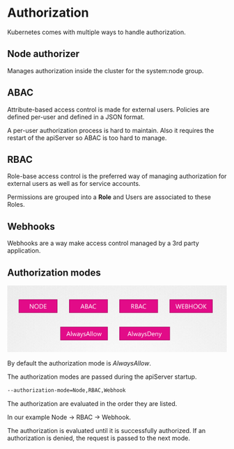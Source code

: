 # Authorization

Kubernetes comes with multiple ways to handle authorization.

## Node authorizer

Manages authorization inside the cluster for the system:node group.

## ABAC

Attribute-based access control is made for external users. Policies are defined per-user and defined in a JSON format.

A per-user authorization process is hard to maintain. Also it requires the restart of the apiServer so ABAC is too hard to manage.

## RBAC

Role-base access control is the preferred way of managing authorization for external users as well as for service accounts.

Permissions are grouped into a **Role** and Users are associated to these Roles.

## Webhooks

Webhooks are a way make access control managed by a 3rd party application.

## Authorization modes

![image](resources/authorization-modes.png)

By default the authorization mode is *AlwaysAllow*.

The authorization modes are passed during the apiServer startup.

```sh
--authorization-mode=Node,RBAC,Webhook
```

The authorization are evaluated in the order they are listed.

In our example Node -> RBAC -> Webhook.

The authorization is evaluated until it is successfully authorized. If an authorization is denied, the request is passed to the next mode.
